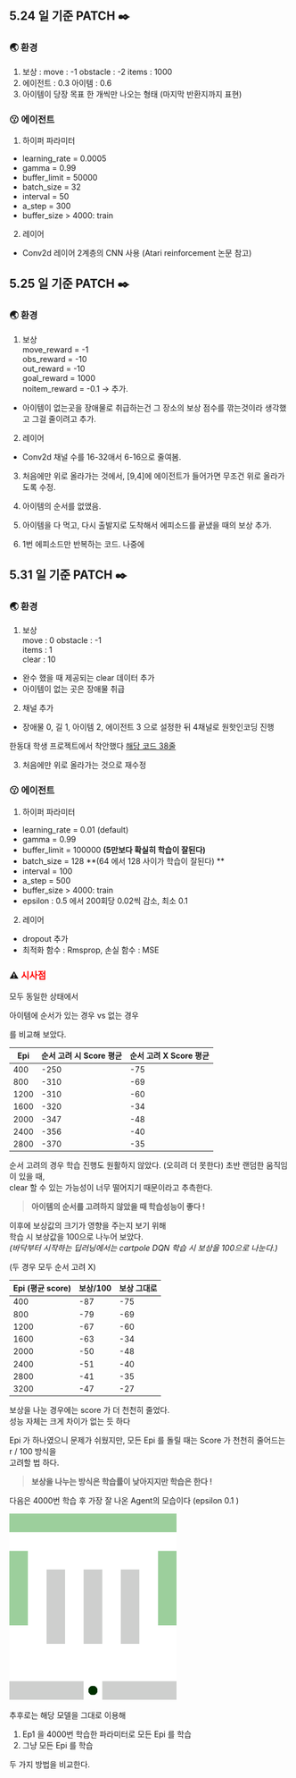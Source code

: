 ## 5.24 일 기준 PATCH ✒️

### 🌏 환경

1. 보상 : move : -1 obstacle : -2 items : 1000
2. 에이전트 : 0.3 아이템 : 0.6
3. 아이템이 당장 목표 한 개씩만 나오는 형태 (마지막 반환지까지 표현)

### 😗 에이전트


1. 하이퍼 파라미터  
- learning_rate = 0.0005
- gamma = 0.99
- buffer_limit  = 50000
- batch_size = 32
- interval = 50
- a_step = 300
- buffer_size > 4000: train

2. 레이어
- Conv2d 레이어 2계층의 CNN 사용 (Atari reinforcement 논문 참고)

## 5.25 일 기준 PATCH ✒️

### 🌏 환경

1. 보상   
move_reward = -1   
obs_reward = -10   
out_reward = -10   
goal_reward = 1000   
noitem_reward = -0.1 -> 추가.   
- 아이템이 없는곳을 장애물로 취급하는건 그 장소의 보상 점수를 깎는것이라 생각했고 그걸 줄이려고 추가.   

2. 레이어   
- Conv2d 채널 수를 16-32애서 6-16으로 줄여봄.   

3. 처음에만 위로 올라가는 것에서, [9,4]에 에이전트가 들어가면 무조건 위로 올라가도록 수정.   

4. 아이템의 순서를 없앴음.   
5. 아이템을 다 먹고, 다시 출발지로 도착해서 에피소드를 끝냈을 때의 보상 추가.   
6. 1번 에피소드만 반복하는 코드. 나중에 


## 5.31 일 기준 PATCH ✒️

### 🌏 환경

1. 보상  
move     :  0 
obstacle : -1  
items    : 1  
clear    : 10
- 완수 했을 때 제공되는 clear 데이터 추가
- 아이템이 없는 곳은 장애물 취급

2. 채널 추가
- 장애물 0, 길 1, 아이템 2, 에이전트 3 으로 설정한 뒤 4채널로 원핫인코딩 진행

한동대 학생 프로젝트에서 착안했다 [해당 코드 38줄](https://github.com/choyi0521/snake-reinforcement-learning/blob/master/snake.py)

3. 처음에만 위로 올라가는 것으로 재수정


### 😗 에이전트


1. 하이퍼 파라미터  
- learning_rate = 0.01 (default)
- gamma = 0.99
- buffer_limit  = 100000 **(5만보다 확실히 학습이 잘된다)**
- batch_size = 128 **(64 에서 128 사이가 학습이 잘된다) **
- interval = 100
- a_step = 500
- buffer_size > 4000: train
- epsilon : 0.5 에서 200회당 0.02씩 감소, 최소 0.1 

2. 레이어
- dropout 추가
- 최적화 함수 : Rmsprop, 손실 함수 : MSE 

### ⚠️ <span style='color:red'> 시사점 </span>

모두 동일한 상태에서 

아이템에 순서가 있는 경우 vs 없는 경우

를 비교해 보았다.


| Epi |순서 고려 시 Score 평균| 순서 고려 X Score 평균|
|--|--|--|
|400|-250|-75|
|800|-310|-69|
|1200|-310|-60|
|1600|-320|-34|
|2000|-347|-48|
|2400|-356|-40|
|2800|-370|-35|

순서 고려의 경우 학습 진행도 원활하지 않았다. (오히려 더 못한다)
초반 랜덤한 움직임이 있을 때,  
clear 할 수 있는 가능성이 너무 떨어지기 때문이라고 추측한다.

> **아이템의 순서를 고려하지 않았을 때 학습성능이 좋다 !**


이후에 보상값의 크기가 영향을 주는지 보기 위해  
학습 시 보상값을 100으로 나누어 보았다.  
*(바닥부터 시작하는 딥러닝에서는 cartpole DQN 학습 시 보상을 100으로 나눈다.)*

(두 경우 모두 순서 고려 X)

| Epi (평균 score) |보상/100| 보상 그대로|
|--|--|--|
|400|-87|-75|
|800|-79|-69|
|1200|-67|-60|
|1600|-63|-34|
|2000|-50|-48|
|2400|-51|-40|
|2800|-41|-35|
|3200|-47|-27|

보상을 나눈 경우에는 score 가 더 천천히 줄었다.  
성능 자체는 크게 차이가 없는 듯 하다

Epi 가 하나였으니 문제가 쉬웠지만, 
모든 Epi 를 돌릴 때는 Score 가 천천히 줄어드는 r / 100 방식을  
고려할 법 하다.

> **보상을 나누는 방식은 학습률이 낮아지지만 학습은 한다 !**


다음은 4000번 학습 후 가장 잘 나온 Agent의 모습이다 (epsilon 0.1 )

<img src='./05_31/dqn_4000.gif' width=300px>


추후로는 해당 모델을 그대로 이용해
1. Ep1  을 4000번 학습한 파라미터로 모든 Epi 를 학습
2. 그냥 모든 Epi 를 학습

두 가지 방법을 비교한다.


```python

```
